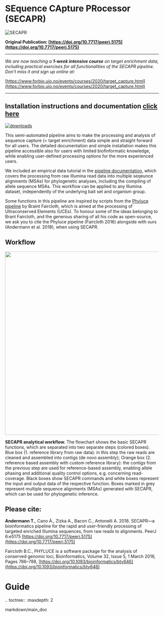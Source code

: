 
# SEquence CApture PRocessor (SECAPR)
![SECAPR](https://raw.githubusercontent.com/AntonelliLab/seqcap_processor/master/images/secapr_logo_small.png)

**Original Publication: [https://doi.org/10.7717/peerj.5175](https://doi.org/10.7717/peerj.5175)**

___

*We are now teaching a **1-week intensive course** on target enrichment data, including practical exercises for all functionalities of the SECAPR pipeline. Don't miss it and sign up online at:*

[https://www.forbio.uio.no/events/courses/2020/target_capture.html](https://www.forbio.uio.no/events/courses/2020/target_capture.html)

___

## Installation instructions and documentation [click here](http://htmlpreview.github.io/?https://github.com/AntonelliLab/seqcap_processor/blob/master/docs/documentation/main_doc.html)

[![downloads](https://anaconda.org/bioconda/secapr/badges/downloads.svg)](http://bioconda.github.io/recipes/secapr/README.html)


This semi-automated pipeline aims to make the processing and analysis of sequence capture (= target enrichment) data simple and straight forward for all users. The detailed documentation and simple installation makes this pipeline accessible also for users with limited biofinformatic knowledge, while enabling user-defined processing options for the more experienced users.

We included an empirical data tutorial in the [pipeline documentation](http://htmlpreview.github.io/?https://github.com/AntonelliLab/seqcap_processor/blob/master/docs/documentation/main_doc.html), which covers the processing from raw Illumina read data into multiple seqeunce alignments (MSAs) for phylogenetic analyses, including the compiling of allele sequence MSAs. This workflow can be applied to any Illumina dataset, independently of the underlying bait set and organism group.

Some functions in this pipeline are inspired by scripts from the [Phyluce pipeline](https://github.com/faircloth-lab/phyluce) by Braint Faircloth, which is aimed at the processing of Ultraconserved Elements (UCEs). To honour some of the ideas belonging to Brant Faircloth, and the generous sharing of all his code as open-source, we ask you to cite the Phyluce pipeline (Faircloth 2016) alongside with ours (Andermann et al. 2018), when using SECAPR.  


## Workflow


<img src="https://raw.githubusercontent.com/AntonelliLab/seqcap_processor/master/images/secapr_workflow.png" width="600">

**SECAPR analytical workflow.** The flowchart shows the basic SECAPR functions, which are separated into two separate steps (colored boxes). Blue box (1. reference library from raw data): in this step the raw reads are cleaned and assembled into contigs (de novo assembly); Orange box (2. reference based assembly with custom reference library): the contigs from the previous step are used for reference-based assembly, enabling allele phasing and additional quality control options, e.g. concerning read-coverage. Black boxes show SECAPR commands and white boxes represent the input and output data of the respective function. Boxes marked in grey represent multiple sequence alignments (MSAs) generated with SECAPR, which can be used for phylogenetic inference. 



## Please cite:

**Andermann T.**, Cano Á., Zizka A., Bacon C., Antonelli A. 2018. SECAPR—a bioinformatics pipeline for the rapid and user-friendly processing of targeted enriched Illumina sequences, from raw reads to alignments. PeerJ 6:e5175 [https://doi.org/10.7717/peerj.5175](https://doi.org/10.7717/peerj.5175)

Faircloth B.C., PHYLUCE is a software package for the analysis of conserved genomic loci, Bioinformatics, Volume 32, Issue 5, 1 March 2016, Pages 786–788, [https://doi.org/10.1093/bioinformatics/btv646](https://doi.org/10.1093/bioinformatics/btv646)

Guide
=====

.. toctree::
   :maxdepth: 2

   markdown/main_doc

